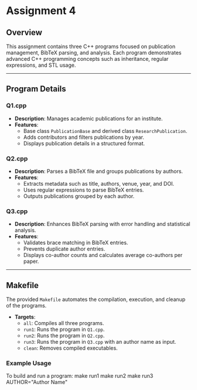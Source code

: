 # Assignment 4

## Overview

This assignment contains three C++ programs focused on publication management, BibTeX parsing, and analysis. Each program demonstrates advanced C++ programming concepts such as inheritance, regular expressions, and STL usage.

---

## Program Details

### **Q1.cpp**
- **Description**: Manages academic publications for an institute.
- **Features**:
  - Base class `PublicationBase` and derived class `ResearchPublication`.
  - Adds contributors and filters publications by year.
  - Displays publication details in a structured format.

### **Q2.cpp**
- **Description**: Parses a BibTeX file and groups publications by authors.
- **Features**:
  - Extracts metadata such as title, authors, venue, year, and DOI.
  - Uses regular expressions to parse BibTeX entries.
  - Outputs publications grouped by each author.

### **Q3.cpp**
- **Description**: Enhances BibTeX parsing with error handling and statistical analysis.
- **Features**:
  - Validates brace matching in BibTeX entries.
  - Prevents duplicate author entries.
  - Displays co-author counts and calculates average co-authors per paper.

---

## Makefile

The provided `Makefile` automates the compilation, execution, and cleanup of the programs. 

- **Targets**:
  - `all`: Compiles all three programs.
  - `run1`: Runs the program in `Q1.cpp`.
  - `run2`: Runs the program in `Q2.cpp`.
  - `run3`: Runs the program in `Q3.cpp` with an author name as input.
  - `clean`: Removes compiled executables.

### Example Usage
To build and run a program:
make run1
make run2
make run3 AUTHOR="Author Name"


